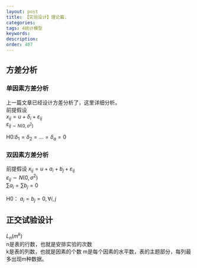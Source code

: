 ```yaml
---
layout: post
title: 【实验设计】理论篇.
categories:
tags: 4统计模型
keywords:
description:
order: 407
---
```


## 方差分析
### 单因素方差分析
上一篇文章已经设计方差分析了，这里详细分析。   
前提假设  
$x_{ij}=u+\delta_i+\varepsilon_{ij}$  
$\varepsilon_{ij \sim N(0,\sigma^2)}$  


H0:$\delta_1=\delta_2=...=\delta_a=0$

### 双因素方差分析
前提假设
$x_{ij}=u+a_i+b_j+\varepsilon_{ij}$  
$\varepsilon_{ij}\sim N(0,\sigma^2)$  
$\sum a_i =\sum b_j=0$  


H0：
$a_i=b_j=0,\forall i,j$  

## 正交试验设计
$L_n(m^k)$  
n是表的行数，也就是安排实验的次数  
k是表的列数，也就是因素的个数
m是每个因素的水平数，表的主题部分，每列最多出现m种数据。

